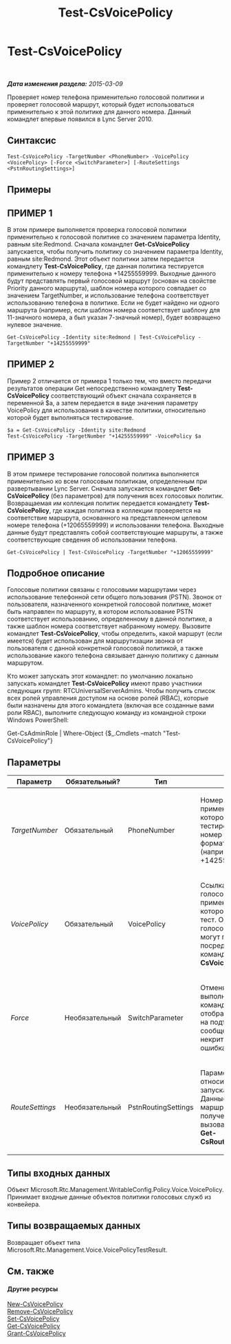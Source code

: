 ﻿---
title: Test-CsVoicePolicy
TOCTitle: Test-CsVoicePolicy
ms:assetid: 4d631e36-3a9d-4ca2-913f-8c9f4e93183d
ms:mtpsurl: https://technet.microsoft.com/ru-ru/library/Gg398310(v=OCS.15)
ms:contentKeyID: 49309714
ms.date: 05/19/2016
mtps_version: v=OCS.15
ms.translationtype: HT
---

# Test-CsVoicePolicy

 

_**Дата изменения раздела:** 2015-03-09_

Проверяет номер телефона применительно голосовой политики и проверяет голосовой маршрут, который будет использоваться применительно к этой политике для данного номера. Данный командлет впервые появился в Lync Server 2010.

## Синтаксис

    Test-CsVoicePolicy -TargetNumber <PhoneNumber> -VoicePolicy <VoicePolicy> [-Force <SwitchParameter>] [-RouteSettings <PstnRoutingSettings>]

## Примеры

## ПРИМЕР 1

В этом примере выполняется проверка голосовой политики применительно к голосовой политике со значением параметра Identity, равным site:Redmond. Сначала командлет **Get-CsVoicePolicy** запускается, чтобы получить политику со значением параметра Identity, равным site:Redmond. Этот объект политики затем передается командлету **Test-CsVoicePolicy**, где данная политика тестируется применительно к номеру телефона +14255559999. Выходные данного будут представлять первый голосовой маршрут (основан на свойстве Priority данного маршрута), шаблон номера которого совпадает со значением TargetNumber, и использование телефона соответствует использованию телефона в политике. Если не будет найдено ни одного маршрута (например, если шаблон номера соответствует шаблону для 11-значного номера, а был указан 7-значный номер), будет возвращено нулевое значение.

    Get-CsVoicePolicy -Identity site:Redmond | Test-CsVoicePolicy -TargetNumber "+14255559999"

## ПРИМЕР 2

Пример 2 отличается от примера 1 только тем, что вместо передачи результатов операции Get непосредственно командлету **Test-CsVoicePolicy** соответствующий объект сначала сохраняется в переменной $a, а затем передается в виде значения параметру VoicePolicy для использования в качестве политики, относительно которой будет выполняться тестирование.

    $a = Get-CsVoicePolicy -Identity site:Redmond
    Test-CsVoicePolicy -TargetNumber "+14255559999" -VoicePolicy $a

## ПРИМЕР 3

В этом примере тестирование голосовой политика выполняется применительно ко всем голосовым политикам, определенным при развертывании Lync Server. Сначала запускается командлет **Get-CsVoicePolicy** (без параметров) для получения всех голосовых политик. Возвращаемая им коллекция политик передается командлету **Test-CsVoicePolicy**, где каждая политика в коллекции проверяется на соответствие маршрута, основанного на представленном целевом номере телефона (+12065559999) и использовании телефона. Выходные данные будут представлять собой соответствующие маршруты, а также соответствующие сведения об использовании телефона.

    Get-CsVoicePolicy | Test-CsVoicePolicy -TargetNumber "+12065559999"

## Подробное описание

Голосовые политики связаны с голосовыми маршрутами через использование телефонной сети общего пользования (PSTN). Звонок от пользователя, назначенного конкретной голосовой политике, может быть направлен по маршруту, в котором использование PSTN соответствует использованию, определенному в данной политике, а также шаблон номера соответствует набранному номеру. Вызовите командлет **Test-CsVoicePolicy**, чтобы определить, какой маршрут (если имеется) будет использован для маршрутизации звонка от пользователя с данной конкретной голосовой политикой, а также использование какого телефона связывает данную политику с данным маршрутом.

Кто может запускать этот командлет: по умолчанию локально запускать командлет **Test-CsVoicePolicy** имеют право участники следующих групп: RTCUniversalServerAdmins. Чтобы получить список всех ролей управления доступом на основе ролей (RBAC), которые были назначены для этого командлета (включая все созданные вами роли RBAC), выполните следующую команду из командной строки Windows PowerShell:

Get-CsAdminRole | Where-Object {$\_.Cmdlets –match "Test-CsVoicePolicy"}

## Параметры


<table>
<colgroup>
<col style="width: 25%" />
<col style="width: 25%" />
<col style="width: 25%" />
<col style="width: 25%" />
</colgroup>
<thead>
<tr class="header">
<th>Параметр</th>
<th>Обязательный?</th>
<th>Тип</th>
<th>Описание</th>
</tr>
</thead>
<tbody>
<tr class="odd">
<td><p><em>TargetNumber</em></p></td>
<td><p>Обязательный</p></td>
<td><p>PhoneNumber</p></td>
<td><p>Номер телефона применительно к которому выполнялось тестирование. Этот номер должен быть в формате E.164 (например +14255551212).</p></td>
</tr>
<tr class="even">
<td><p><em>VoicePolicy</em></p></td>
<td><p>Обязательный</p></td>
<td><p>VoicePolicy</p></td>
<td><p>Ссылка на объект голосовой политики, применительно к которому запускается тест. Объекты голосовой политики могут получаться посредством вызова командлета <strong>Get-CsVoicePolicy</strong>.</p></td>
</tr>
<tr class="odd">
<td><p><em>Force</em></p></td>
<td><p>Необязательный</p></td>
<td><p>SwitchParameter</p></td>
<td><p>Отменяет при выполнении командлета отображение запросов на подтверждение для сообщений о некритических ошибках.</p></td>
</tr>
<tr class="even">
<td><p><em>RouteSettings</em></p></td>
<td><p>Необязательный</p></td>
<td><p>PstnRoutingSettings</p></td>
<td><p>Параметры маршрута, относительно которого запускается тест. Данные параметры маршрута могут быть получены с помощью вызова командлета <strong>Get-CsRoutingConfiguration</strong>.</p></td>
</tr>
</tbody>
</table>


## Типы входных данных

Объект Microsoft.Rtc.Management.WritableConfig.Policy.Voice.VoicePolicy. Принимает входные данные объектов политики голосовых служб из конвейера.

## Типы возвращаемых данных

Возвращает объект типа Microsoft.Rtc.Management.Voice.VoicePolicyTestResult.

## См. также

#### Другие ресурсы

[New-CsVoicePolicy](new-csvoicepolicy.md)  
[Remove-CsVoicePolicy](remove-csvoicepolicy.md)  
[Set-CsVoicePolicy](set-csvoicepolicy.md)  
[Get-CsVoicePolicy](get-csvoicepolicy.md)  
[Grant-CsVoicePolicy](grant-csvoicepolicy.md)

